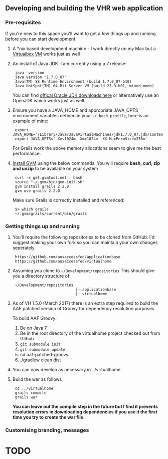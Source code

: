 ## Developing and building the VHR web application

### Pre-requisites
If you're new to this space you'll want to get a few things up and running before you can start development.

1. A *nix based development machine - I work directly on my Mac but a [Virtualbox VM](http://www.virtualbox.org) works just as well
1. An install of Java JDK. I am currently using a 7 release:
  
		java -version
		java version "1.7.0_07"
		Java(TM) SE Runtime Environment (build 1.7.0_07-b10)
		Java HotSpot(TM) 64-Bit Server VM (build 23.3-b01, mixed mode)
    
	You can find [offical Oracle JDK downloads here](http://www.oracle.com/technetwork/java/javase/downloads/index.html) or alternatively use an OpenJDK which works just as well.

1. Ensure you have a JAVA_HOME and appropriate JAVA_OPTS environment variables defined in your `~/.bash_profile`, here is an example of mine:

		export JAVA_HOME='/Library/Java/JavaVirtualMachines/jdk1.7.0_07.jdk/Contents/Home'
		export JAVA_OPTS='-Xms1024m -Xmx1024m -XX:MaxPermSize=256m'
  
	For Grails work the above memory allocations seem to give me the best performance.

1. [Install GVM](http://gvmtool.net/) using the below commands. You will require **bash, curl, zip and unzip** to be available on your system
  
    	curl -s get.gvmtool.net | bash
    	source "~/.gvm/bin/gvm-init.sh"
    	gvm install grails 2.2.0
    	gvm use grails 2.2.0

	Make sure Grails is correctly installed and referenced:

    	$> which grails
    	~/.gvm/grails/current/bin/grails

### Getting things up and running

1. You'll require the following repositories to be cloned from GitHub. I'd suggest making your own fork so you can maintain your own changes seperately.

		https://github.com/ausaccessfed/applicationbase
		https://github.com/ausaccessfed/virtualhome
		
1. Assuming you clone to `~/Development/repositories` This should give you a directory structure of:

		~/Development/repositories
								   |- applicationbase
								   |- virtualhome
								   
1.  As of VH 1.5.0 (March 2017) there is an extra step required to build the AAF
patched version of Groovy for dependency resolution purposes.

    To build AAF Groovy:

    1. Be on Java 7
    1. Be in the root directory of the virtualhome project checked out from
    Github
    1. `git submodule init`
    1. `git submodule update`
    1. cd aaf-patched-groovy
    1. ./gradlew clean dist

1. You can now develop as necessary in ../virtualhome

1. Build the war as follows

		cd ../virtualhome
		grails compile
		grails war
		
	**You can leave out the compile step in the future but I find it prevents resolution errors in downloading dependencies if you use it the first time you try to create the war file.**
	
### Customising branding, messages
# TODO
